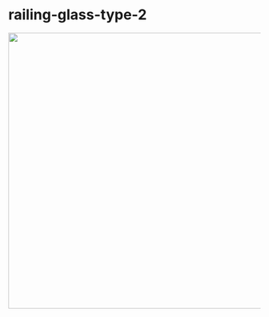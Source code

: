 # railing-glass-type-2

<img src="https://github.com/mesutsala/grasshopper-3D/blob/main/railing-glass-type-2/railing-glass-type-2.jpg" width="800" height="550">
